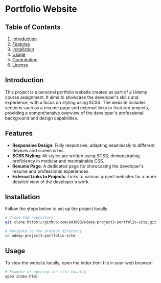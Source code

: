 # Portfolio Website

## Table of Contents

1. [Introduction](#introduction)
2. [Features](#features)
3. [Installation](#installation)
4. [Usage](#usage)
5. [Contributing](#contributing)
6. [License](#license)

## Introduction

This project is a personal portfolio website created as part of a Udemy course assignment. It aims to showcase the developer's skills and experience, with a focus on styling using SCSS. The website includes sections such as a resume page and external links to featured projects, providing a comprehensive overview of the developer's professional background and design capabilities.

## Features

- **Responsive Design**: Fully responsive, adapting seamlessly to different devices and screen sizes.
- **SCSS Styling**: All styles are written using SCSS, demonstrating proficiency in modular and maintainable CSS.
- **Resume Page**: A dedicated page for showcasing the developer's resume and professional experiences.
- **External Links to Projects**: Links to various project websites for a more detailed view of the developer's work.

## Installation

Follow the steps below to set up the project locally.

```bash
# Clone the repository
git clone https://github.com/a03993/udemy-project3-portfolio-site.git

# Navigate to the project directory
cd udemy-project3-portfolio-site
```

## Usage
To view the website locally, open the index.html file in your web browser:
```bash
# Example of opening the file locally
open index.html
```
